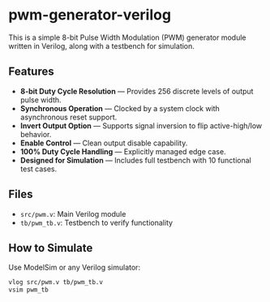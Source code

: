 # pwm-generator-verilog

This is a simple 8-bit Pulse Width Modulation (PWM) generator module written in Verilog, along with a testbench for simulation.

## Features
- **8-bit Duty Cycle Resolution** — Provides 256 discrete levels of output pulse width.
- **Synchronous Operation** — Clocked by a system clock with asynchronous reset support.
- **Invert Output Option** — Supports signal inversion to flip active-high/low behavior.
- **Enable Control** — Clean output disable capability.
- **100% Duty Cycle Handling** — Explicitly managed edge case.
- **Designed for Simulation** — Includes full testbench with 10 functional test cases.

## Files
- `src/pwm.v`: Main Verilog module
- `tb/pwm_tb.v`: Testbench to verify functionality

## How to Simulate
Use ModelSim or any Verilog simulator:

```sh
vlog src/pwm.v tb/pwm_tb.v
vsim pwm_tb
